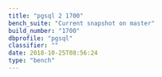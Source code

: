 ```yaml
---
title: "pgsql 2 1700"
bench_suite: "Current snapshot on master"
build_number: "1700"
dbprofile: "pgsql"
classifier: ""
date: 2018-10-25T08:56:24
type: "bench"
---
```

